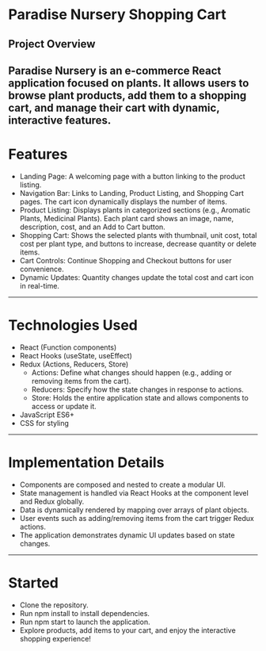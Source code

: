 # Paradise Nursery Shopping Cart
## Project Overview
Paradise Nursery is an e-commerce React application focused on plants. It allows users to browse plant products, add them to a shopping cart, and manage their cart with dynamic, interactive features.
---
# Features
 - Landing Page: A welcoming page with a button linking to the product listing.
 - Navigation Bar: Links to Landing, Product Listing, and Shopping Cart pages. The cart icon dynamically displays the number of items.
 - Product Listing: Displays plants in categorized sections (e.g., Aromatic Plants, Medicinal Plants). Each plant card shows an image, name, description, cost, and an Add to Cart button.
 - Shopping Cart: Shows the selected plants with thumbnail, unit cost, total cost per plant type, and buttons to increase, decrease quantity or delete items.
 - Cart Controls: Continue Shopping and Checkout buttons for user convenience.
 - Dynamic Updates: Quantity changes update the total cost and cart icon in real-time.
---
# Technologies Used
* React (Function components)
* React Hooks (useState, useEffect)
* Redux (Actions, Reducers, Store)
  - Actions: Define what changes should happen (e.g., adding or removing items from the cart).
  - Reducers: Specify how the state changes in response to actions.
  - Store: Holds the entire application state and allows components to access or update it.
* JavaScript ES6+
*  CSS for styling

---

# Implementation Details
- Components are composed and nested to create a modular UI.
- State management is handled via React Hooks at the component level and Redux globally.
- Data is dynamically rendered by mapping over arrays of plant objects.
- User events such as adding/removing items from the cart trigger Redux actions.
- The application demonstrates dynamic UI updates based on state changes.
---
#  Started
- Clone the repository.
- Run npm install to install dependencies.
- Run npm start to launch the application.
- Explore products, add items to your cart, and enjoy the interactive shopping experience!
